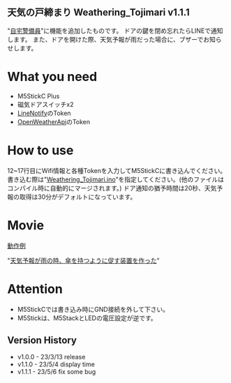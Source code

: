 ## 天気の戸締まり Weathering_Tojimari v1.1.1
"[自宅警備員](https://github.com/11104/homeguard)"に機能を追加したものです。
ドアの鍵を閉め忘れたらLINEで通知します。
また、ドアを開けた際、天気予報が雨だった場合に、ブザーでお知らせします。

# What you need
- M5StickC Plus
- 磁気ドアスイッチx2
- [LineNotify](https://notify-bot.line.me/ja/)のToken
- [OpenWeatherApi](https://openweathermap.org)のToken

# How to use
12~17行目にWifi情報と各種Tokenを入力してM5StickCに書き込んでください。
書き込む際は"[Weathering_Tojimari.ino](https://github.com/11104/Weathering_Tojimari/blob/main/Weathering_Tojimari/Weathering_Tojimari.ino)"を指定してください。(他のファイルはコンパイル時に自動的にマージされます。)
ドア通知の猶予時間は20秒、天気予報の取得は30分がデフォルトになっています。

# Movie
[動作例](https://youtu.be/q4lDglBBaFI)

"[天気予報が雨の時、傘を持つように促す装置を作った](https://qiita.com/nih/items/5b122e9b43f3f10e7acf)"

# Attention
- M5StickCでは書き込み時にGND接続を外して下さい。
- M5Stickは、M5StackとLEDの電圧設定が逆です。

## Version History
- v1.0.0 - 23/3/13 release
- v1.1.0 - 23/5/4 display time
- v1.1.1 - 23/5/6 fix some bug